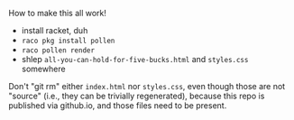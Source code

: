 How to make this all work!

- install racket, duh
- `raco pkg install pollen`
- `raco pollen render`
- shlep `all-you-can-hold-for-five-bucks.html` and `styles.css` somewhere

Don't "git rm" either `index.html` nor `styles.css`, even though those are not "source" (i.e., they can be trivially regenerated), because this repo is published via github.io, and those files need to be present.
